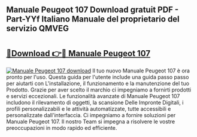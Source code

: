 ## Manuale Peugeot 107 Download gratuit PDF - Part-YYf Italiano Manuale del proprietario del servizio QMVEG

# <h2><a href="http://dfaowds.blite.top/?on=Manuale+Peugeot+107">🔗Download 👉🔴 Manuale Peugeot 107</a></h2>

[![Manuale Peugeot 107 download](https://i.imgur.com/lujVjoI.png)](http://dfaowds.blite.top/?on=Manuale+Peugeot+107)
Il tuo nuovo Manuale Peugeot 107 è ora pronto per l'uso. Questa guida per l'utente include una guida passo passo per aiutarti con L'installazione, il funzionamento e la manutenzione del tuo Prodotto. Grazie per aver scelto il marchio ci impegniamo a fornirti prodotti e servizi eccezionali. Le funzionalità avanzate di Manuale Peugeot 107 includono il rilevamento di oggetti, la scansione Delle Impronte Digitali, i profili personalizzabili e le attività automatizzate, tutte accessibili e personalizzate dall'interfaccia. Ci impegniamo a fornire soluzioni per Manuale Peugeot 107. Il nostro Team si impegna a risolvere le vostre preoccupazioni in modo rapido ed efficiente.
